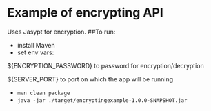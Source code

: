 # Example of encrypting API
Uses Jasypt for encryption.
##To run:
- install Maven
- set env vars:

${ENCRYPTION_PASSWORD} to password for encryption/decryption

${SERVER_PORT} to port on which the app will be running
- `mvn clean package`
- `java -jar ./target/encryptingexample-1.0.0-SNAPSHOT.jar`

